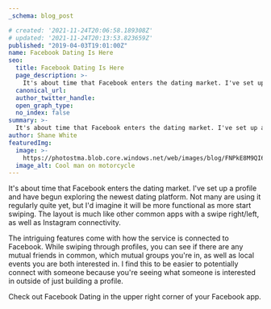 ```yaml
---
_schema: blog_post

# created: '2021-11-24T20:06:58.189308Z'
# updated: '2021-11-24T20:13:53.823659Z'
published: "2019-04-03T19:01:00Z"
name: Facebook Dating Is Here
seo:
  title: Facebook Dating Is Here
  page_description: >-
    It's about time that Facebook enters the dating market. I've set up a profile and have begun exploring the newest dating platform. Not many are using it regularly quite yet, but I'd imagine it will be more functional as more start swiping. The layout is much like other common apps with a swipe right/left, as well as Instagram connectivity.
  canonical_url:
  author_twitter_handle:
  open_graph_type:
  no_index: false
summary: >-
  It's about time that Facebook enters the dating market. I've set up a profile and have begun exploring the newest dating platform. Not many are using it regularly quite yet, but I'd imagine it will be more functional as more start swiping. The layout is much like other common apps with a swipe right/left, as well as Instagram connectivity.
author: Shane White
featuredImg:
  image: >-
    https://photostma.blob.core.windows.net/web/images/blog/FNPkE8M9QI6q0maiMQvQ.jpg
  image_alt: Cool man on motorcycle
---
```


It's about time that Facebook enters the dating market. I've set up a profile and have begun exploring the newest dating platform. Not many are using it regularly quite yet, but I'd imagine it will be more functional as more start swiping. The layout is much like other common apps with a swipe right/left, as well as Instagram connectivity.

The intriguing features come with how the service is connected to Facebook. While swiping through profiles, you can see if there are any mutual friends in common, which mutual groups you're in, as well as local events you are both interested in. I find this to be easier to potentially connect with someone because you're seeing what someone is interested in outside of just building a profile.

Check out Facebook Dating in the upper right corner of your Facebook app.
